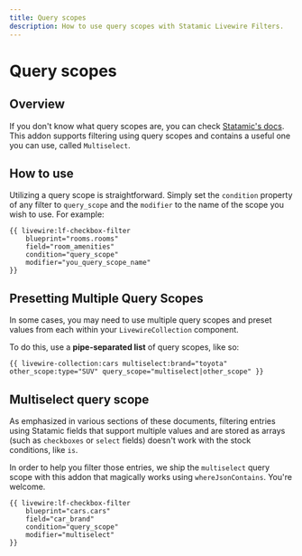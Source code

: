 ```yaml
---
title: Query scopes
description: How to use query scopes with Statamic Livewire Filters.
---
```


# Query scopes

## Overview

If you don't know what query scopes are, you can check [Statamic's docs](https://statamic.dev/extending/query-scopes-and-filters). This addon supports filtering using query scopes and contains a useful one you can use, called `Multiselect`.

## How to use

Utilizing a query scope is straightforward. Simply set the `condition` property of any filter to `query_scope` and the `modifier` to the name of the scope you wish to use. For example:

```antlers
{{ livewire:lf-checkbox-filter
    blueprint="rooms.rooms"
    field="room_amenities"
    condition="query_scope"
    modifier="you_query_scope_name"
}}
```

## Presetting Multiple Query Scopes

In some cases, you may need to use multiple query scopes and preset values from each within your `LivewireCollection` component.

To do this, use a **pipe-separated list** of query scopes, like so:

```antlers
{{ livewire-collection:cars multiselect:brand="toyota" other_scope:type="SUV" query_scope="multiselect|other_scope" }}
```

## Multiselect query scope

As emphasized in various sections of these documents, filtering entries using Statamic fields that support multiple values and are stored as arrays (such as `checkboxes` or `select` fields) doesn't work with the stock conditions, like `is`.

In order to help you filter those entries, we ship the `multiselect` query scope with this addon that magically works using `whereJsonContains`. You're welcome.

```antlers
{{ livewire:lf-checkbox-filter
    blueprint="cars.cars"
    field="car_brand"
    condition="query_scope"
    modifier="multiselect"
}}
``` 